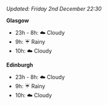 *Updated: Friday 2nd December 22:30*

**Glasgow**

* 23h - 8h: :cloud: Cloudy
* 9h: :umbrella: Rainy
* 10h: :cloud: Cloudy

**Edinburgh**

* 23h - 8h: :cloud: Cloudy
* 9h: :umbrella: Rainy
* 10h: :cloud: Cloudy

